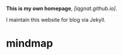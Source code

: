 **This is my own homepage**, *[iqgnat.github.io]*. 

I maintain this website for blog via Jekyll.

 # mindmap

